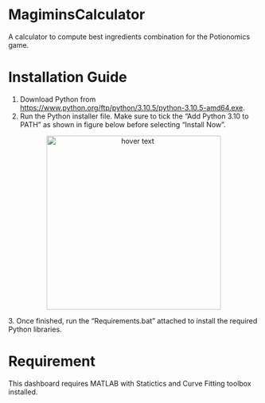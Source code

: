 # MagiminsCalculator
A calculator to compute best ingredients combination for the Potionomics game.

# Installation Guide
1. Download Python from https://www.python.org/ftp/python/3.10.5/python-3.10.5-amd64.exe.
2. Run the Python installer file. Make sure to tick the “Add Python 3.10 to PATH” as shown in figure below before selecting “Install Now”. 
<p align="center">
  <img src="Images/Picture1.png" width="350" title="hover text">
</p>
3. Once finished, run the “Requirements.bat” attached to install the required Python libraries.

# Requirement
This dashboard requires MATLAB with Statictics and Curve Fitting toolbox installed.
